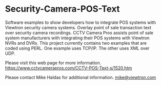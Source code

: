 # Security-Camera-POS-Text
Software examples to show developers how to integrate POS systems with Viewtron security camera systems. Overlay point of sale transaction text over security camera recordings.
CCTV Camera Pros assists point of sale system manufacturers with integrating their POS systems with Viewtron NVRs and DVRs.
This project currently contains two examples that are coded using PERL. One example uses TCP/IP. The other uses XML over UDP. 

Please visit this web page for more information.
https://www.cctvcamerapros.com/CCTV-POS-Text-s/1520.htm

Please contact Mike Haldas for additional information. 
mike@viewtron.com
